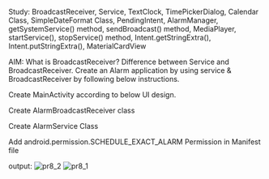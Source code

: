 Study: BroadcastReceiver, Service, TextClock, TimePickerDialog, Calendar Class, SimpleDateFormat Class, PendingIntent, AlarmManager, getSystemService() method, sendBroadcast() method, MediaPlayer, startService(), stopService() method, Intent.getStringExtra(), Intent.putStringExtra(), MaterialCardView

AIM: What is BroadcastReceiver? Difference between Service and BroadcastReceiver. Create an Alarm application by using service & BroadcastReceiver by following below instructions.

Create MainActivity according to below UI design.

Create AlarmBroadcastReceiver class

Create AlarmService Class

Add android.permission.SCHEDULE_EXACT_ALARM Permission in Manifest file


output:
![pr8_2](https://github.com/AMANPATEL1108/MOBILE_APPLICTION_DEVELOPMENT/assets/108643338/382cabfd-67b1-49b0-9a56-482bf98be096)
![pr8_1](https://github.com/AMANPATEL1108/MOBILE_APPLICTION_DEVELOPMENT/assets/108643338/9acff192-edca-44c2-a070-9291e9eb76af)


